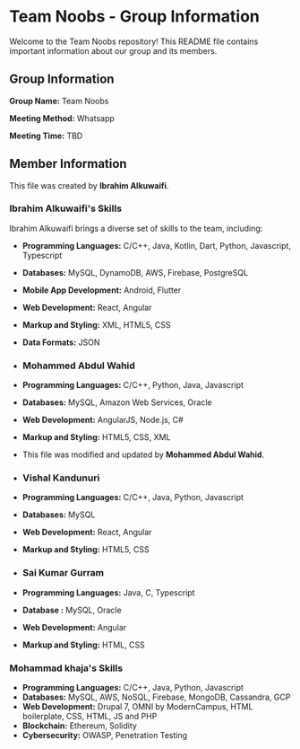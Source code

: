 # Team Noobs - Group Information

Welcome to the Team Noobs repository! This README file contains important information about our group and its members.

## Group Information

**Group Name:** Team Noobs

**Meeting Method:** Whatsapp

**Meeting Time:** TBD

## Member Information

This file was created by **Ibrahim Alkuwaifi**.

### Ibrahim Alkuwaifi's Skills

Ibrahim Alkuwaifi brings a diverse set of skills to the team, including:

- **Programming Languages:** C/C++, Java, Kotlin, Dart, Python, Javascript, Typescript
- **Databases:** MySQL, DynamoDB, AWS, Firebase, PostgreSQL
- **Mobile App Development:** Android, Flutter
- **Web Development:** React, Angular
- **Markup and Styling:** XML, HTML5, CSS
- **Data Formats:** JSON

- ### Mohammed Abdul Wahid

- **Programming Languages:** C/C++, Python, Java, Javascript
- **Databases:** MySQL, Amazon Web Services, Oracle
- **Web Development:** AngularJS, Node.js, C#
- **Markup and Styling:** HTML5, CSS, XML
-  This file was modified and updated by **Mohammed Abdul Wahid**.

-  ### Vishal Kandunuri

- **Programming Languages:** C/C++, Java, Python, Javascript
- **Databases:** MySQL
- **Web Development:** React, Angular
- **Markup and Styling:** HTML5, CSS

- ### Sai Kumar Gurram

- **Programming Languages:** Java, C, Typescript
- **Database :** MySQL, Oracle
- **Web Development:** Angular
- **Markup and Styling:** HTML, CSS


### Mohammad khaja's Skills

- **Programming Languages:** C/C++, Java, Python, Javascript
- **Databases:** MySQL, AWS, NoSQL, Firebase, MongoDB, Cassandra, GCP
- **Web Development:** Drupal 7, OMNI by ModernCampus, HTML boilerplate, CSS, HTML, JS and PHP
- **Blockchain:** Ethereum, Solidity
- **Cybersecurity:** OWASP, Penetration Testing
